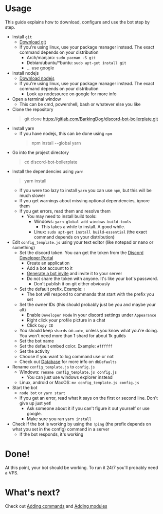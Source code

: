 # Usage
This guide explains how to download, configure and use the bot step by step.

- Install `git`
    - [Download git](https://git-scm.com/downloads)
    - If you're using linux, use your package manager instead. The exact command depends on your distribution
        - Arch/manjaro: `sudo pacman -S git`
        - Debian/ubuntu/*buntu: `sudo apt-get install git`
        - ... use google
- Install nodejs
    - [Download nodejs](https://nodejs.org/en/download/)
    - If you're using linux, use your package manager instead. The exact command depends on your distribution
        - Look up nodesource on google for more info
- Open a terminal window
    - This can be cmd, powershell, bash or whatever else you like
- Clone the repository
    > git clone https://gitlab.com/BarkingDog/discord-bot-boilerplate.git
- Install yarn
    - If you have nodejs, this can be done using `npm`
        > npm install --global yarn
- Go into the project directory
    > cd discord-bot-boilerplate
- Install the dependencies using `yarn`
    > yarn install
    - If you were too lazy to install `yarn` you can use `npm`, but this will be much slower
    - If you get warnings about missing optional dependencies, ignore them
    - If you get errors, read them and resolve them
        - You may need to install build tools:
            - Windows: `yarn global add windows-build-tools`
                - This takes a while to install. A good while.
            - Linux: `sudo apt-get install build-essential` (the exact command depends on your distribution)
- Edit `config_template.js` using your text editor (like notepad or nano or something)
    - Set the discord token. You can get the token from the 
        [Discord Developer Portal](https://discordapp.com/developers/applications)
        - Create an application
        - Add a bot account to it
        - [Generate a bot invite](https://discordapi.com/permissions.html) and invite it to your server
        - Do not share the token with anyone. It's like your bot's password.
            - Don't publish it on git either obviously
    - Set the default prefix. Example: `!`
        - The bot will respond to commands that start with the prefix you set
    - Set the owner IDs (this should probably just be you and maybe your alt)
        - Enable `Developer Mode` in your discord settings under `Appearance`
        - Right click your profile picture in a chat
        - Click `Copy ID`
    - You should keep `shards` on `auto`, unless you know what you're doing. You won't need more than 1
        shard for about 1k guilds
    - Set the bot name
    - Set the default embed color. Example: `#ffffff`
    - Set the activity
    - Choose if you want to log command use or not
    - Check out [Database](database.md) for more info on `dbDefaults`
- Rename `config_template.js` to `config.js`
    - Windows: `rename config_template.js config.js`
        - You can just use windows explorer instead
    - Linux, android or MacOS: `mv config_template.js config.js`
- Start the bot
    - `node bot` or `yarn start`
    - If you get an error, read what it says on the first or second line. Don't give up just yet!
        - Ask someone about it if you can't figure it out yourself or use google.
        - Make sure you ran `yarn install`
- Check if the bot is working by using the `!ping` (the prefix depends on what you set in the config) command in a server
    - If the bot responds, it's working

# Done!
At this point, your bot should be working. To run it 24/7 you'll probably need a VPS.

# What's next?
Check out [Adding commands](addingCommands.md) and [Adding modules](addingModules.md)
